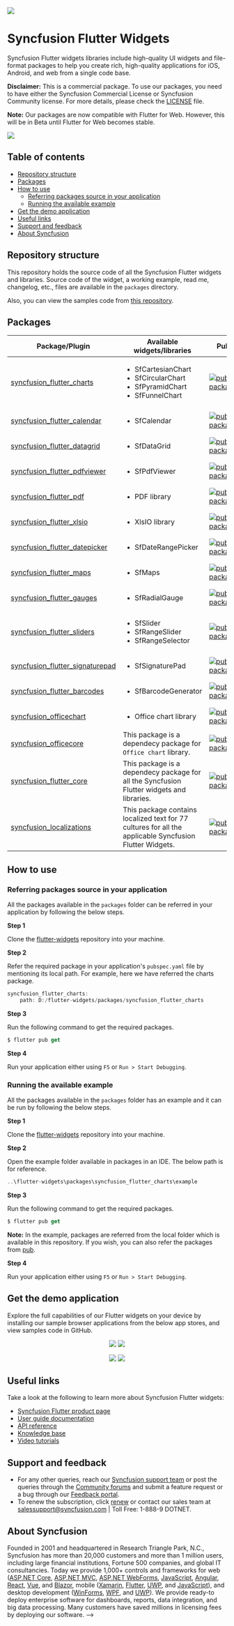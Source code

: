 <img src="https://cdn.syncfusion.com/content/images/flutter-widgets-banner-1.png"/>

# Syncfusion Flutter Widgets

Syncfusion Flutter widgets libraries include high-quality UI widgets and file-format packages to help you create rich, high-quality applications for iOS, Android, and web from a single code base.

**Disclaimer:** This is a commercial package. To use our packages, you need to have either the Syncfusion Commercial License or Syncfusion Community license. For more details, please check the [LICENSE](https://github.com/syncfusion/flutter-examples/blob/master/LICENSE) file.

**Note:** Our packages are now compatible with Flutter for Web. However, this will be in Beta until Flutter for Web becomes stable.

<img src="https://cdn.syncfusion.com/content/images/flutter-widgets-collage.png"/>


## Table of contents
- [Repository structure](#repository-structure)
- [Packages](#packages)
- [How to use](#how-to-use)
  - [Referring packages source in your application](#referring-packages-source-in-your-application)
  - [Running the available example](#running-the-available-example)
- [Get the demo application](#get-the-demo-application)
- [Useful links](#useful-links)
- [Support and feedback](#support-and-feedback)
- [About Syncfusion](#about-syncfusion)

## Repository structure

This repository holds the source code of all the Syncfusion Flutter widgets and libraries. Source code of the widget, a working example, read me, changelog, etc., files are available in the `packages` directory.

Also, you can view the samples code from [this repository](https://github.com/syncfusion/flutter-examples).

## Packages

| Package/Plugin | Available widgets/libraries | Pub | Points | Popularity | Likes |
|----------------|-----------------------------|-----|--------|------------|-------|
| [syncfusion_flutter_charts](./packages/syncfusion_flutter_charts/) | <ul><li>SfCartesianChart</li><li>SfCircularChart</li><li>SfPyramidChart</li><li>SfFunnelChart</li></ul> | [![pub package](https://img.shields.io/pub/v/syncfusion_flutter_charts.svg)](https://pub.dev/packages/syncfusion_flutter_charts) | [![pub points](https://img.shields.io/pub/points/syncfusion_flutter_charts)](https://pub.dev/packages/syncfusion_flutter_charts/score) |  [![popularity](https://img.shields.io/pub/popularity/syncfusion_flutter_charts)](https://pub.dev/packages/syncfusion_flutter_charts/score) | [![likes](https://img.shields.io/pub/likes/syncfusion_flutter_charts)](https://pub.dev/packages/syncfusion_flutter_charts/score)  |
| [syncfusion_flutter_calendar](./packages/syncfusion_flutter_calendar/) | <ul><li>SfCalendar</li></ul> | [![pub package](https://img.shields.io/pub/v/syncfusion_flutter_calendar.svg)](https://pub.dev/packages/syncfusion_flutter_calendar) | [![pub points](https://img.shields.io/pub/points/syncfusion_flutter_calendar)](https://pub.dev/packages/syncfusion_flutter_calendar/score) |  [![popularity](https://img.shields.io/pub/popularity/syncfusion_flutter_calendar)](https://pub.dev/packages/syncfusion_flutter_calendar/score) | [![likes](https://img.shields.io/pub/likes/syncfusion_flutter_calendar)](https://pub.dev/packages/syncfusion_flutter_calendar/score) |
| [syncfusion_flutter_datagrid](./packages/syncfusion_flutter_datagrid/) | <ul><li>SfDataGrid</li></ul> | [![pub package](https://img.shields.io/pub/v/syncfusion_flutter_datagrid.svg)](https://pub.dev/packages/syncfusion_flutter_datagrid) | [![pub points](https://img.shields.io/pub/points/syncfusion_flutter_datagrid)](https://pub.dev/packages/syncfusion_flutter_datagrid/score) |  [![popularity](https://img.shields.io/pub/popularity/syncfusion_flutter_datagrid)](https://pub.dev/packages/syncfusion_flutter_datagrid/score) | [![likes](https://img.shields.io/pub/likes/syncfusion_flutter_datagrid)](https://pub.dev/packages/syncfusion_flutter_datagrid/score) |
| [syncfusion_flutter_pdfviewer](./packages/syncfusion_flutter_pdfviewer/) | <ul><li>SfPdfViewer</li></ul> | [![pub package](https://img.shields.io/pub/v/syncfusion_flutter_pdfviewer.svg)](https://pub.dev/packages/syncfusion_flutter_pdfviewer) | [![pub points](https://img.shields.io/pub/points/syncfusion_flutter_pdfviewer)](https://pub.dev/packages/syncfusion_flutter_pdfviewer/score) |  [![popularity](https://img.shields.io/pub/popularity/syncfusion_flutter_pdfviewer)](https://pub.dev/packages/syncfusion_flutter_pdfviewer/score) | [![likes](https://img.shields.io/pub/likes/syncfusion_flutter_pdfviewer)](https://pub.dev/packages/syncfusion_flutter_pdfviewer/score) |
| [syncfusion_flutter_pdf](./packages/syncfusion_flutter_pdf/) | <ul><li>PDF library</li></ul> | [![pub package](https://img.shields.io/pub/v/syncfusion_flutter_pdf.svg)](https://pub.dev/packages/syncfusion_flutter_pdf) | [![pub points](https://img.shields.io/pub/points/syncfusion_flutter_pdf)](https://pub.dev/packages/syncfusion_flutter_pdf/score) |  [![popularity](https://img.shields.io/pub/popularity/syncfusion_flutter_pdf)](https://pub.dev/packages/syncfusion_flutter_pdf/score) | [![likes](https://img.shields.io/pub/likes/syncfusion_flutter_pdf)](https://pub.dev/packages/syncfusion_flutter_pdf/score) |
| [syncfusion_flutter_xlsio](./packages/syncfusion_flutter_xlsio/) | <ul><li>XlsIO library</li></ul> | [![pub package](https://img.shields.io/pub/v/syncfusion_flutter_xlsio.svg)](https://pub.dev/packages/syncfusion_flutter_xlsio) | [![pub points](https://img.shields.io/pub/points/syncfusion_flutter_xlsio)](https://pub.dev/packages/syncfusion_flutter_xlsio/score) |  [![popularity](https://img.shields.io/pub/popularity/syncfusion_flutter_xlsio)](https://pub.dev/packages/syncfusion_flutter_xlsio/score) | [![likes](https://img.shields.io/pub/likes/syncfusion_flutter_xlsio)](https://pub.dev/packages/syncfusion_flutter_xlsio/score) |
| [syncfusion_flutter_datepicker](./packages/syncfusion_flutter_datepicker/) | <ul><li>SfDateRangePicker</li></ul> | [![pub package](https://img.shields.io/pub/v/syncfusion_flutter_datepicker.svg)](https://pub.dev/packages/syncfusion_flutter_datepicker) | [![pub points](https://img.shields.io/pub/points/syncfusion_flutter_datepicker)](https://pub.dev/packages/syncfusion_flutter_datepicker/score) |  [![popularity](https://img.shields.io/pub/popularity/syncfusion_flutter_datepicker)](https://pub.dev/packages/syncfusion_flutter_datepicker/score) | [![likes](https://img.shields.io/pub/likes/syncfusion_flutter_datepicker)](https://pub.dev/packages/syncfusion_flutter_datepicker/score) |
| [syncfusion_flutter_maps](./packages/syncfusion_flutter_maps/) | <ul><li>SfMaps</li></ul> | [![pub package](https://img.shields.io/pub/v/syncfusion_flutter_maps.svg)](https://pub.dev/packages/syncfusion_flutter_maps) | [![pub points](https://img.shields.io/pub/points/syncfusion_flutter_maps)](https://pub.dev/packages/syncfusion_flutter_maps/score) |  [![popularity](https://img.shields.io/pub/popularity/syncfusion_flutter_maps)](https://pub.dev/packages/syncfusion_flutter_maps/score) | [![likes](https://img.shields.io/pub/likes/syncfusion_flutter_maps)](https://pub.dev/packages/syncfusion_flutter_maps/score) |
| [syncfusion_flutter_gauges](./packages/syncfusion_flutter_gauges/) | <ul><li>SfRadialGauge</li></ul> | [![pub package](https://img.shields.io/pub/v/syncfusion_flutter_gauges.svg)](https://pub.dev/packages/syncfusion_flutter_gauges) | [![pub points](https://img.shields.io/pub/points/syncfusion_flutter_gauges)](https://pub.dev/packages/syncfusion_flutter_gauges/score) |  [![popularity](https://img.shields.io/pub/popularity/syncfusion_flutter_gauges)](https://pub.dev/packages/syncfusion_flutter_gauges/score) | [![likes](https://img.shields.io/pub/likes/syncfusion_flutter_gauges)](https://pub.dev/packages/syncfusion_flutter_gauges/score) |
| [syncfusion_flutter_sliders](./packages/syncfusion_flutter_sliders/) | <ul><li>SfSlider</li><li>SfRangeSlider</li><li>SfRangeSelector</li></ul> | [![pub package](https://img.shields.io/pub/v/syncfusion_flutter_sliders.svg)](https://pub.dev/packages/syncfusion_flutter_sliders) | [![pub points](https://img.shields.io/pub/points/syncfusion_flutter_sliders)](https://pub.dev/packages/syncfusion_flutter_sliders/score) |  [![popularity](https://img.shields.io/pub/popularity/syncfusion_flutter_sliders)](https://pub.dev/packages/syncfusion_flutter_sliders/score) | [![likes](https://img.shields.io/pub/likes/syncfusion_flutter_sliders)](https://pub.dev/packages/syncfusion_flutter_sliders/score) |
| [syncfusion_flutter_signaturepad](./packages/syncfusion_flutter_signaturepad/) | <ul><li>SfSignaturePad</li></ul> | [![pub package](https://img.shields.io/pub/v/syncfusion_flutter_signaturepad.svg)](https://pub.dev/packages/syncfusion_flutter_signaturepad) | [![pub points](https://img.shields.io/pub/points/syncfusion_flutter_signaturepad)](https://pub.dev/packages/syncfusion_flutter_signaturepad/score) |  [![popularity](https://img.shields.io/pub/popularity/syncfusion_flutter_signaturepad)](https://pub.dev/packages/syncfusion_flutter_signaturepad/score) | [![likes](https://img.shields.io/pub/likes/syncfusion_flutter_signaturepad)](https://pub.dev/packages/syncfusion_flutter_signaturepad/score) |
| [syncfusion_flutter_barcodes](./packages/syncfusion_flutter_barcodes/) | <ul><li>SfBarcodeGenerator</li></ul> | [![pub package](https://img.shields.io/pub/v/syncfusion_flutter_barcodes.svg)](https://pub.dev/packages/syncfusion_flutter_barcodes) | [![pub points](https://img.shields.io/pub/points/syncfusion_flutter_barcodes)](https://pub.dev/packages/syncfusion_flutter_barcodes/score) |  [![popularity](https://img.shields.io/pub/popularity/syncfusion_flutter_barcodes)](https://pub.dev/packages/syncfusion_flutter_barcodes/score) | [![likes](https://img.shields.io/pub/likes/syncfusion_flutter_barcodes)](https://pub.dev/packages/syncfusion_flutter_barcodes/score) |
| [syncfusion_officechart](./packages/syncfusion_officechart/) | <ul><li>Office chart library</li></ul> | [![pub package](https://img.shields.io/pub/v/syncfusion_officechart.svg)](https://pub.dev/packages/syncfusion_officechart) | [![pub points](https://img.shields.io/pub/points/syncfusion_officechart)](https://pub.dev/packages/syncfusion_officechart/score) |  [![popularity](https://img.shields.io/pub/popularity/syncfusion_officechart)](https://pub.dev/packages/syncfusion_officechart/score) | [![likes](https://img.shields.io/pub/likes/syncfusion_officechart)](https://pub.dev/packages/syncfusion_officechart/score) |
| [syncfusion_officecore](./packages/syncfusion_officecore/) | This package is a dependecy package for `Office chart` library. | [![pub package](https://img.shields.io/pub/v/syncfusion_officecore.svg)](https://pub.dev/packages/syncfusion_officecore) | [![pub points](https://img.shields.io/pub/points/syncfusion_officecore)](https://pub.dev/packages/syncfusion_officecore/score) |  [![popularity](https://img.shields.io/pub/popularity/syncfusion_officecore)](https://pub.dev/packages/syncfusion_officecore/score) | [![likes](https://img.shields.io/pub/likes/syncfusion_officecore)](https://pub.dev/packages/syncfusion_officecore/score) |
| [syncfusion_flutter_core](./packages/syncfusion_flutter_core/) | This package is a dependecy package for all the Syncfusion Flutter widgets and libraries. | [![pub package](https://img.shields.io/pub/v/syncfusion_flutter_core.svg)](https://pub.dev/packages/syncfusion_flutter_core) | [![pub points](https://img.shields.io/pub/points/syncfusion_flutter_core)](https://pub.dev/packages/syncfusion_flutter_core/score) |  [![popularity](https://img.shields.io/pub/popularity/syncfusion_flutter_core)](https://pub.dev/packages/syncfusion_flutter_core/score) | [![likes](https://img.shields.io/pub/likes/syncfusion_flutter_core)](https://pub.dev/packages/syncfusion_flutter_core/score) |
| [syncfusion_localizations](./packages/syncfusion_localizations/) | This package contains localized text for 77 cultures for all the applicable Syncfusion Flutter Widgets.| [![pub package](https://img.shields.io/pub/v/syncfusion_localizations.svg)](https://pub.dev/packages/syncfusion_localizations) | [![pub points](https://img.shields.io/pub/points/syncfusion_localizations)](https://pub.dev/packages/syncfusion_localizations/score) |  [![popularity](https://img.shields.io/pub/popularity/syncfusion_localizations)](https://pub.dev/packages/syncfusion_localizations/score) | [![likes](https://img.shields.io/pub/likes/syncfusion_localizations)](https://pub.dev/packages/syncfusion_localizations/score) |

## How to use

### Referring packages source in your application

All the packages available in the `packages` folder can be referred in your application by following the below steps.

**Step 1**

Clone the [flutter-widgets]() repository into your machine.

**Step 2**

Refer the required package in your application's `pubspec.yaml` file by mentioning its local path. For example, here we have referred the charts package.

```dart
syncfusion_flutter_charts:
    path: D:/flutter-widgets/packages/syncfusion_flutter_charts
```

**Step 3**

Run the following command to get the required packages.

```dart
$ flutter pub get
```

**Step 4**

Run your application either using `F5` or `Run > Start Debugging`.

### Running the available example

All the packages available in the `packages` folder has an example and it can be run by following the below steps.

**Step 1**

Clone the [flutter-widgets]() repository into your machine.

**Step 2**

Open the example folder available in packages in an IDE. The below path is for reference.

```dart
..\flutter-widgets\packages\syncfusion_flutter_charts\example
```

**Step 3**

Run the following command to get the required packages.

```dart
$ flutter pub get
```

**Note:** In the example, packages are referred from the local folder which is available in this repository. If you wish, you can also refer the packages from [pub](https://pub.dev).

**Step 4**

Run your application either using `F5` or `Run > Start Debugging`.

## Get the demo application

Explore the full capabilities of our Flutter widgets on your device by installing our sample browser applications from the below app stores, and view samples code in GitHub.

<p align="center">
  <a href="https://play.google.com/store/apps/details?id=com.syncfusion.flutter.examples"><img src="https://cdn.syncfusion.com/content/images/FTControl/google-play.png"/></a>
  <a href="https://apps.apple.com/us/app/syncfusion-flutter-ui-widgets/id1475231341"><img src="https://cdn.syncfusion.com/content/images/FTControl/apple-button.png"/></a>
  </p>
  <p align="center">
  <a href="https://github.com/syncfusion/flutter-examples"><img src="https://cdn.syncfusion.com/content/images/FTControl/GitHub.png"/></a>
  <a href="https://flutter.syncfusion.com"><img src="https://cdn.syncfusion.com/content/images/FTControl/web_sample_browser.png"/></a>  
</p>

## Useful links
Take a look at the following to learn more about Syncfusion Flutter widgets:

* [Syncfusion Flutter product page](https://www.syncfusion.com/flutter-widgets)
* [User guide documentation](https://help.syncfusion.com/flutter/introduction/overview)
* [API reference](https://help.syncfusion.com/flutter/introduction/api-reference)
* [Knowledge base](https://www.syncfusion.com/kb/flutter)
* [Video tutorials](https://www.syncfusion.com/tutorial-videos/flutter)

## Support and feedback

* For any other queries, reach our [Syncfusion support team](https://www.syncfusion.com/support/directtrac/incidents/newincident) or post the queries through the [Community forums](https://www.syncfusion.com/forums) and submit a feature request or a bug through our [Feedback portal](https://www.syncfusion.com/feedback/flutter).
* To renew the subscription, click [renew](https://www.syncfusion.com/sales/products) or contact our sales team at salessupport@syncfusion.com | Toll Free: 1-888-9 DOTNET.

## About Syncfusion

Founded in 2001 and headquartered in Research Triangle Park, N.C., Syncfusion has more than 20,000 customers and more than 1 million users, including large financial institutions, Fortune 500 companies, and global IT consultancies.
Today we provide 1,000+ controls and frameworks for web ([ASP.NET Core](https://www.syncfusion.com/aspnet-core-ui-controls), [ASP.NET MVC](https://www.syncfusion.com/aspnet-mvc-ui-controls), [ASP.NET WebForms](https://www.syncfusion.com/jquery/aspnet-web-forms-ui-controls), [JavaScript](https://www.syncfusion.com/javascript-ui-controls), [Angular](https://www.syncfusion.com/angular-ui-components), [React](https://www.syncfusion.com/react-ui-components), [Vue](https://www.syncfusion.com/vue-ui-components), and [Blazor](https://www.syncfusion.com/blazor-components), mobile ([Xamarin](https://www.syncfusion.com/xamarin-ui-controls), [Flutter](https://www.syncfusion.com/flutter-widgets), [UWP](https://www.syncfusion.com/uwp-ui-controls), and [JavaScript](https://www.syncfusion.com/javascript-ui-controls)), and desktop development ([WinForms](https://www.syncfusion.com/winforms-ui-controls), [WPF](https://www.syncfusion.com/wpf-ui-controls), and [UWP](https://www.syncfusion.com/uwp-ui-controls)). We provide ready-to deploy enterprise software for dashboards, reports, data integration, and big data processing. Many customers have saved millions in licensing fees by deploying our software. -->